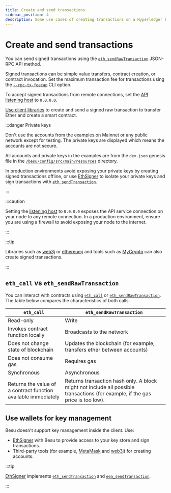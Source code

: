 ```yaml
---
title: Create and send transactions
sidebar_position: 4
description: Some use cases of creating transactions on a Hyperledger Besu network
---
```


# Create and send transactions

You can send signed transactions using the [`eth_sendRawTransaction`](../reference/api/index.md#eth_sendrawtransaction) JSON-RPC API method.

Signed transactions can be simple value transfers, contract creation, or contract invocation. Set the maximum transaction fee for transactions using the [`--rpc-tx-feecap`](../reference/cli/options.md#rpc-tx-feecap) CLI option.

To accept signed transactions from remote connections, set the [API listening host](use-besu-api/index.md#service-hosts) to `0.0.0.0`.

[Use client libraries](develop/client-libraries.md) to create and send a signed raw transaction to transfer Ether and create a smart contract.

:::danger Private keys

Don't use the accounts from the examples on Mainnet or any public network except for testing. The private keys are displayed which means the accounts are not secure.

All accounts and private keys in the examples are from the `dev.json` genesis file in the [`/besu/config/src/main/resources`](https://github.com/hyperledger/besu/tree/master/config/src/main/resources) directory.

In production environments avoid exposing your private keys by creating signed transactions offline, or use [EthSigner](https://docs.ethsigner.consensys.net/) to isolate your private keys and sign transactions with [`eth_sendTransaction`](https://docs.ethsigner.consensys.net/Reference/API-Methods#eth_sendtransaction).

:::

:::caution

Setting the [listening host](use-besu-api/index.md#service-hosts) to `0.0.0.0` exposes the API service connection on your node to any remote connection. In a production environment, ensure you are using a firewall to avoid exposing your node to the internet.

:::

:::tip

Libraries such as [web3j](https://github.com/web3j/web3j) or [ethereumj](https://github.com/ethereum/ethereumj) and tools such as [MyCrypto](https://mycrypto.com/) can also create signed transactions.

:::

## `eth_call` vs `eth_sendRawTransaction`

You can interact with contracts using [`eth_call`](../reference/api/index.md#eth_call) or [`eth_sendRawTransaction`](../reference/api/index.md#eth_sendrawtransaction). The table below compares the characteristics of both calls.

| `eth_call` | `eth_sendRawTransaction` |
| --- | --- |
| Read-only | Write |
| Invokes contract function locally | Broadcasts to the network |
| Does not change state of blockchain | Updates the blockchain (for example, transfers ether between accounts) |
| Does not consume gas | Requires gas |
| Synchronous | Asynchronous |
| Returns the value of a contract function available immediately | Returns transaction hash only. A block might not include all possible transactions (for example, if the gas price is too low). |

## Use wallets for key management

Besu doesn't support key management inside the client. Use:

- [EthSigner](http://docs.ethsigner.consensys.net/en/latest/) with Besu to provide access to your key store and sign transactions.
- Third-party tools (for example, [MetaMask](https://metamask.io/) and [web3j](https://web3j.io/)) for creating accounts.

:::tip

[EthSigner](http://docs.ethsigner.consensys.net/en/latest/) implements [`eth_sendTransaction`](https://docs.ethsigner.consensys.net/Reference/API-Methods#eth_sendtransaction) and [`eea_sendTransaction`](https://docs.ethsigner.consensys.net/Reference/API-Methods#eea_sendtransaction).

:::
